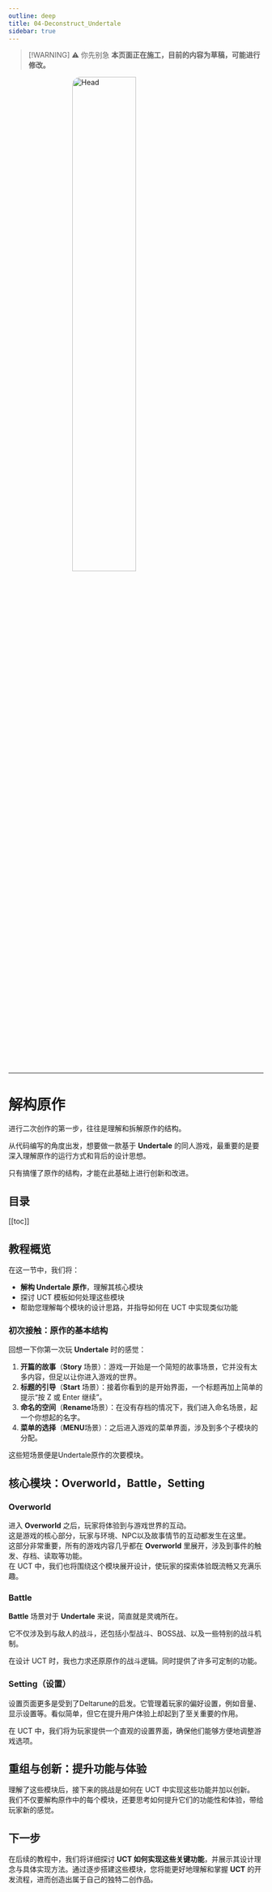 ```yaml
---
outline: deep
title: 04-Deconstruct_Undertale
sidebar: true
---
```


> [!WARNING] ⚠️ 你先别急
> **本页面正在施工，目前的内容为草稿，可能进行修改。**

<img src="/04/Head.png" alt="Head" style="width:50%; border-radius:16px; display: block; margin-left: auto; margin-right: auto;" />

---

# 解构原作
进行二次创作的第一步，往往是理解和拆解原作的结构。

从代码编写的角度出发，想要做一款基于 **Undertale** 的同人游戏，最重要的是要深入理解原作的运行方式和背后的设计思想。

只有搞懂了原作的结构，才能在此基础上进行创新和改进。

## 目录
[[toc]]

## 教程概览

在这一节中，我们将：

- **解构 Undertale 原作**，理解其核心模块
- 探讨 UCT 模板如何处理这些模块
- 帮助您理解每个模块的设计思路，并指导如何在 UCT 中实现类似功能

### 初次接触：原作的基本结构

回想一下你第一次玩 **Undertale** 时的感觉：

1. **开篇的故事**（**Story** 场景）：游戏一开始是一个简短的故事场景，它并没有太多内容，但足以让你进入游戏的世界。
2. **标题的引导**（**Start** 场景）：接着你看到的是开始界面，一个标题再加上简单的提示“按 Z 或 Enter 继续”。
3. **命名的空间**（**Rename**场景）：在没有存档的情况下，我们进入命名场景，起一个你想起的名字。
4. **菜单的选择**（**MENU**场景）：之后进入游戏的菜单界面，涉及到多个子模块的分配。

这些短场景便是Undertale原作的次要模块。

## 核心模块：Overworld，Battle，Setting

### Overworld

进入 **Overworld** 之后，玩家将体验到与游戏世界的互动。  
这是游戏的核心部分，玩家与环境、NPC以及故事情节的互动都发生在这里。  
这部分非常重要，所有的游戏内容几乎都在 **Overworld** 里展开，涉及到事件的触发、存档、读取等功能。  
在 UCT 中，我们也将围绕这个模块展开设计，使玩家的探索体验既流畅又充满乐趣。

### Battle

**Battle** 场景对于 **Undertale** 来说，简直就是灵魂所在。

它不仅涉及到与敌人的战斗，还包括小型战斗、BOSS战、以及一些特别的战斗机制。

在设计 UCT 时，我也力求还原原作的战斗逻辑。同时提供了许多可定制的功能。

### Setting（设置）
设置页面更多是受到了Deltarune的启发。它管理着玩家的偏好设置，例如音量、显示设置等。看似简单，但它在提升用户体验上却起到了至关重要的作用。

在 UCT 中，我们将为玩家提供一个直观的设置界面，确保他们能够方便地调整游戏选项。


## 重组与创新：提升功能与体验

理解了这些模块后，接下来的挑战是如何在 UCT 中实现这些功能并加以创新。  
我们不仅要解构原作中的每个模块，还要思考如何提升它们的功能性和体验，带给玩家新的感觉。

## 下一步

在后续的教程中，我们将详细探讨 **UCT 如何实现这些关键功能**，并展示其设计理念与具体实现方法。通过逐步搭建这些模块，您将能更好地理解和掌握 **UCT** 的开发流程，进而创造出属于自己的独特二创作品。
